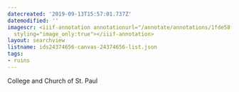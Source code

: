 ```yaml
---
datecreated: '2019-09-13T15:57:01.737Z'
datemodified: ''
imagescr: <iiif-annotation annotationurl="/annotate/annotations/1fde58f8-d63f-11e9-ad89-88e9fe7026e8.json"
  styling="image_only:true"></iiif-annotation>
layout: searchview
listname: ids24374656-canvas-24374656-list.json
tags:
- ruins
---
```

College and Church of St. Paul